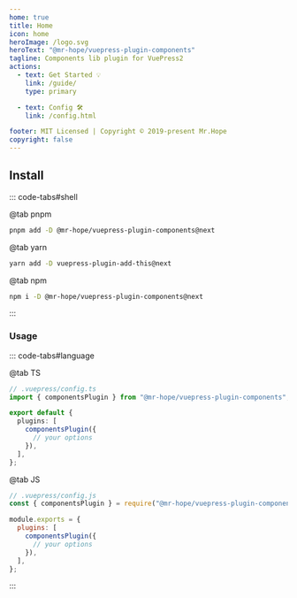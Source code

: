 ```yaml
---
home: true
title: Home
icon: home
heroImage: /logo.svg
heroText: "@mr-hope/vuepress-plugin-components"
tagline: Components lib plugin for VuePress2
actions:
  - text: Get Started 💡
    link: /guide/
    type: primary

  - text: Config 🛠
    link: /config.html

footer: MIT Licensed | Copyright © 2019-present Mr.Hope
copyright: false
---
```


## Install

::: code-tabs#shell

@tab pnpm

```bash
pnpm add -D @mr-hope/vuepress-plugin-components@next
```

@tab yarn

```bash
yarn add -D vuepress-plugin-add-this@next
```

@tab npm

```bash
npm i -D @mr-hope/vuepress-plugin-components@next
```

:::

### Usage

::: code-tabs#language

@tab TS

```ts
// .vuepress/config.ts
import { componentsPlugin } from "@mr-hope/vuepress-plugin-components";

export default {
  plugins: [
    componentsPlugin({
      // your options
    }),
  ],
};
```

@tab JS

```js
// .vuepress/config.js
const { componentsPlugin } = require("@mr-hope/vuepress-plugin-components");

module.exports = {
  plugins: [
    componentsPlugin({
      // your options
    }),
  ],
};
```

:::
